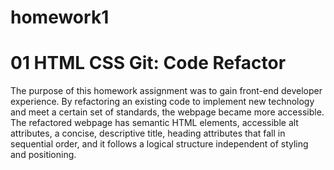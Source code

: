 # homework1
<h1>01 HTML CSS Git: Code Refactor</h1>
<p>
The purpose of this homework assignment was to gain front-end developer experience. By refactoring an existing code to implement new technology and meet a certain set of standards, the webpage became more accessible.
The refactored webpage has semantic HTML elements, accessible alt attributes, a concise, descriptive title, heading attributes that fall in sequential order, and it follows a logical structure independent of styling and positioning.
</p>
